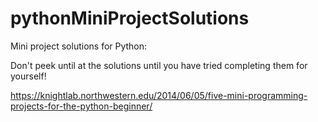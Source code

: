 # pythonMiniProjectSolutions
Mini project solutions for Python: 

Don't peek until at the solutions until you have tried completing them for yourself!

https://knightlab.northwestern.edu/2014/06/05/five-mini-programming-projects-for-the-python-beginner/
